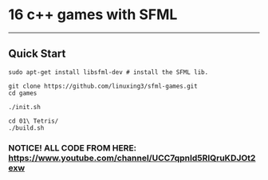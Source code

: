 # 16 c++ games with SFML

---

## Quick Start

```
sudo apt-get install libsfml-dev # install the SFML lib.

git clone https://github.com/linuxing3/sfml-games.git
cd games

./init.sh

cd 01\ Tetris/
./build.sh

```
### NOTICE! ALL CODE FROM HERE: https://www.youtube.com/channel/UCC7qpnId5RIQruKDJOt2exw

